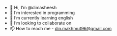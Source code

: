 - 👋 Hi, I’m @dimasheesh
- 👀 I’m interested in programming
- 🌱 I’m currently learning english
- 💞️ I’m looking to collaborate on 
- 📫 How to reach me - din.makhmut96@gmail.com

<!---
dimasheesh/dimasheesh is a ✨ special ✨ repository because its `README.md` (this file) appears on your GitHub profile.
You can click the Preview link to take a look at your changes.
--->
